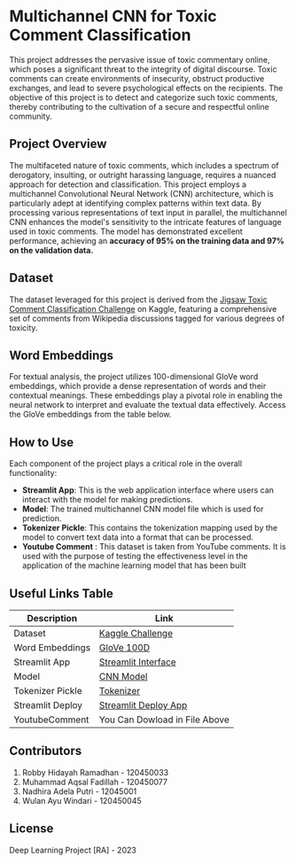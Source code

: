 # Multichannel CNN for Toxic Comment Classification

This project addresses the pervasive issue of toxic commentary online, which poses a significant threat to the integrity of digital discourse. Toxic comments can create environments of insecurity, obstruct productive exchanges, and lead to severe psychological effects on the recipients. The objective of this project is to detect and categorize such toxic comments, thereby contributing to the cultivation of a secure and respectful online community.

## Project Overview

The multifaceted nature of toxic comments, which includes a spectrum of derogatory, insulting, or outright harassing language, requires a nuanced approach for detection and classification. This project employs a multichannel Convolutional Neural Network (CNN) architecture, which is particularly adept at identifying complex patterns within text data. By processing various representations of text input in parallel, the multichannel CNN enhances the model's sensitivity to the intricate features of language used in toxic comments. 
The model has demonstrated excellent performance, achieving an **accuracy of 95% on the training data and 97% on the validation data.**

## Dataset

The dataset leveraged for this project is derived from the [Jigsaw Toxic Comment Classification Challenge](https://www.kaggle.com/c/jigsaw-toxic-comment-classification-challenge) on Kaggle, featuring a comprehensive set of comments from Wikipedia discussions tagged for various degrees of toxicity.

## Word Embeddings

For textual analysis, the project utilizes 100-dimensional GloVe word embeddings, which provide a dense representation of words and their contextual meanings. These embeddings play a pivotal role in enabling the neural network to interpret and evaluate the textual data effectively. Access the GloVe embeddings from the table below.

## How to Use

Each component of the project plays a critical role in the overall functionality:

- **Streamlit App**: This is the web application interface where users can interact with the model for making predictions.
- **Model**: The trained multichannel CNN model file which is used for prediction.
- **Tokenizer Pickle**: This contains the tokenization mapping used by the model to convert text data into a format that can be processed.
- **Youtube Comment** : This dataset is taken from YouTube comments. It is used with the purpose of testing the effectiveness level in the application of the machine learning model that has been built


## Useful Links Table

| Description        | Link                                                                                        |
| ------------------ | ------------------------------------------------------------------------------------------- |
| Dataset            | [Kaggle Challenge](https://www.kaggle.com/c/jigsaw-toxic-comment-classification-challenge)  |
| Word Embeddings    | [GloVe 100D](https://drive.google.com/file/d/1cA5jYv_n9rIrBuhqc1HfnnfCQlojKKXV/view?usp=sharing) |
| Streamlit App      | [Streamlit Interface](https://drive.google.com/file/d/1pApTXQLimki7jOTQkRb2Ht4tyVtglZWF/view?usp=sharing) |
| Model              | [CNN Model](https://drive.google.com/file/d/1iTxhqpA8rHhCelQxu9DAN20NzNwd49nj/view?usp=sharing) |
| Tokenizer Pickle   | [Tokenizer](https://drive.google.com/file/d/18DN21jgVVaEdov5liEG_ez49s8PoxyaN/view?usp=sharing) |
| Streamlit Deploy   | [Streamlit Deploy App](https://robbyrmadhan-project-ubnrbpchcplxzc2qyebxyo.streamlit.app/)                                                |
| YoutubeComment     | You Can Dowload in File Above                                                              |

## Contributors

1. Robby Hidayah Ramadhan - 120450033
2. Muhammad Aqsal Fadillah - 120450077
3. Nadhira Adela Putri - 12045001
4. Wulan Ayu Windari - 120450045

## License
Deep Learning Project [RA] - 2023

